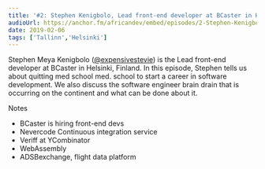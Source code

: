 ```yaml
---
title: '#2: Stephen Kenigbolo, Lead front-end developer at BCaster in Helsinki'
audioUrl: https://anchor.fm/africandev/embed/episodes/2-Stephen-Kenigbolo--Lead-front-end-developer-at-BCaster-in-Helsinki-e31c1j
date: 2019-02-06
tags: ['Tallinn','Helsinki']
---
```


Stephen Meya Kenigbolo ([@expensivestevie](https://twitter.com/expensivestevie)) is the Lead front-end developer at BCaster in Helsinki, Finland.
In this episode, Stephen tells us about quitting med school med. school to start a career in software development.
We also discuss the software engineer brain drain that is occurring on the continent and what can be done about it.

Notes
- BCaster is hiring front-end devs
- Nevercode Continuous integration service
- Veriff at YCombinator
- WebAssembly
- ADSBexchange, flight data platform

